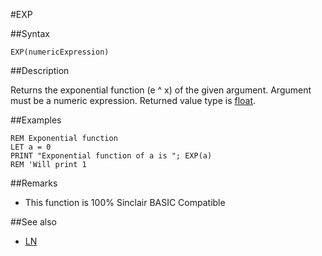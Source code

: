 #EXP

##Syntax


```
EXP(numericExpression)
```


##Description

Returns the exponential function (e ^ x) of the given argument.
Argument must be a numeric expression. Returned value type is [float](types.md#Float).

##Examples


```
REM Exponential function
LET a = 0
PRINT "Exponential function of a is "; EXP(a)
REM 'Will print 1
```


##Remarks

* This function is 100% Sinclair BASIC Compatible

##See also

* [LN](ln.md)

